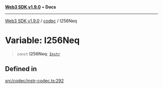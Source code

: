 [**Web3 SDK v1.9.0**](../../../README.md) • **Docs**

***

[Web3 SDK v1.9.0](../../../globals.md) / [codec](../README.md) / I256Neq

# Variable: I256Neq

> `const` **I256Neq**: [`Instr`](../type-aliases/Instr.md)

## Defined in

[src/codec/instr-codec.ts:292](https://github.com/Mystic-Nayy/alephium-web3/blob/c1afd789a197ce5fe21f08c2965942090157c33d/packages/web3/src/codec/instr-codec.ts#L292)
